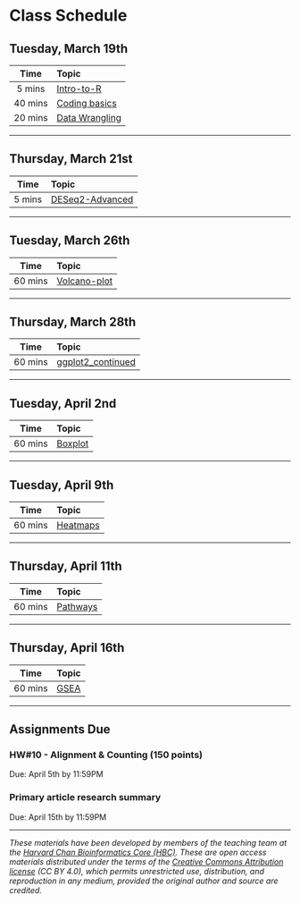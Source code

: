 # Class Schedule

## Tuesday, March 19th 

| Time |  Topic  |  
|:-----------:|:----------| 
| 5 mins | [Intro-to-R](../lessons/01_Intro-to-R.md) | 
| 40 mins | [Coding basics](../lessons/02_coding_basics.md) | 
| 20 mins | [Data Wrangling](../lessons/03_data-wrangling.md) | 


***

## Thursday, March 21st 

| Time |  Topic  |  
|:-----------:|:----------| 
| 5 mins | [DESeq2-Advanced](../lessons/04_rnaseq_dataset.md) | 

***


## Tuesday, March 26th 

| Time |  Topic  |  
|:-----------:|:----------| 
| 60 mins | [Volcano-plot](../lessons/05_Volcano_plot.md) | 

***

## Thursday, March 28th 

| Time |  Topic  |  
|:-----------:|:----------| 
| 60 mins | [ggplot2_continued](../lessons/06_ggplot2.md) | 

***

## Tuesday, April 2nd 

| Time |  Topic  |  
|:-----------:|:----------| 
| 60 mins | [Boxplot](../lessons/07_box_plot.md) | 

***

## Tuesday, April 9th 

| Time |  Topic  |  
|:-----------:|:----------| 
| 60 mins | [Heatmaps](../lessons/08_heatmaps.md) | 

***

## Thursday, April 11th 

| Time |  Topic  |  
|:-----------:|:----------| 
| 60 mins | [Pathways](../lessons/09_pathways.md) | 

***


## Thursday, April 16th 

| Time |  Topic  |  
|:-----------:|:----------| 
| 60 mins | [GSEA](../lessons/10_GSEA.md) | 

***


## Assignments Due 

### HW#10 - Alignment & Counting (150 points)
Due: April 5th by 11:59PM   

### Primary article research summary  
Due: April 15th by 11:59PM    

*** 

*These materials have been developed by members of the teaching team at the [Harvard Chan Bioinformatics Core (HBC)](http://bioinformatics.sph.harvard.edu/). These are open access materials distributed under the terms of the [Creative Commons Attribution license](https://creativecommons.org/licenses/by/4.0/) (CC BY 4.0), which permits unrestricted use, distribution, and reproduction in any medium, provided the original author and source are credited.*
